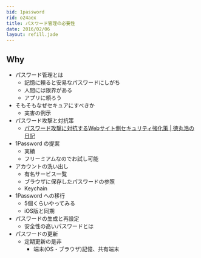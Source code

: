 ```yaml
---
bid: 1password
rid: o24aex
title: パスワード管理の必要性
date: 2016/02/06
layout: refill.jade
---
```


## Why
- パスワード管理とは
  - 記憶に頼ると安易なパスワードにしがち
  - 人間には限界がある
  - アプリに頼ろう
- そもそもなぜセキュアにすべきか
  - 実害の例示
- パスワード攻撃と対抗策
  - [パスワード攻撃に対抗するWebサイト側セキュリティ強化策 | 徳丸浩の日記](http://blog.tokumaru.org/2013/05/how-to-protect-your-website-from-password-attacks.html)
- 1Password の提案
  - 実績
  - フリーミアムなのでお試し可能
- アカウントの洗い出し
  - 有名サービス一覧
  - ブラウザに保存したパスワードの参照
  - Keychain
- 1Password への移行
  - 5個くらいやってみる
  - iOS版と同期
- パスワードの生成と再設定
  - 安全性の高いパスワードとは
- パスワードの更新
  - 定期更新の是非
    - 端末(OS・ブラウザ)記憶、共有端末
